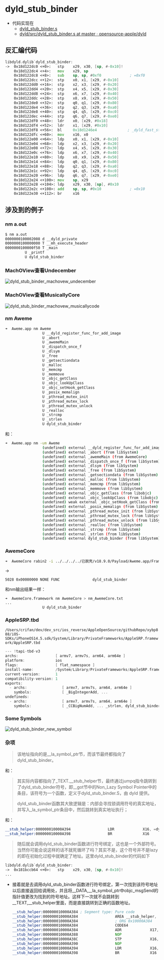 # dyld_stub_binder

* 代码实现在
  * [dyld_stub_binder.s](https://opensource.apple.com/source/dyld/dyld-421.1/src/dyld_stub_binder.s.auto.html)
  * [dyld/src/dyld_stub_binder.s at master · opensource-apple/dyld](https://github.com/opensource-apple/dyld/blob/master/src/dyld_stub_binder.s)

## 反汇编代码

```asm
libdyld.dylib`dyld_stub_binder:
->  0x18d122dc0 <+0>:   stp    x29, x30, [sp, #-0x10]!
    0x18d122dc4 <+4>:   mov    x29, sp
    0x18d122dc8 <+8>:   sub    sp, sp, #0xf0             ; =0xf0 
    0x18d122dcc <+12>:  stp    x0, x1, [x29, #-0x10]
    0x18d122dd0 <+16>:  stp    x2, x3, [x29, #-0x20]
    0x18d122dd4 <+20>:  stp    x4, x5, [x29, #-0x30]
    0x18d122dd8 <+24>:  stp    x6, x7, [x29, #-0x40]
    0x18d122ddc <+28>:  stp    x8, x9, [x29, #-0x50]
    0x18d122de0 <+32>:  stp    q0, q1, [x29, #-0x80]
    0x18d122de4 <+36>:  stp    q2, q3, [x29, #-0xa0]
    0x18d122de8 <+40>:  stp    q4, q5, [x29, #-0xc0]
    0x18d122dec <+44>:  stp    q6, q7, [x29, #-0xe0]
    0x18d122df0 <+48>:  ldr    x0, [x29, #0x18]
    0x18d122df4 <+52>:  ldr    x1, [x29, #0x10]
    0x18d122df8 <+56>:  bl     0x18d1246e4              ; _dyld_fast_stub_entry(void*, long)
    0x18d122dfc <+60>:  mov    x16, x0
    0x18d122e00 <+64>:  ldp    x0, x1, [x29, #-0x10]
    0x18d122e04 <+68>:  ldp    x2, x3, [x29, #-0x20]
    0x18d122e08 <+72>:  ldp    x4, x5, [x29, #-0x30]
    0x18d122e0c <+76>:  ldp    x6, x7, [x29, #-0x40]
    0x18d122e10 <+80>:  ldp    x8, x9, [x29, #-0x50]
    0x18d122e14 <+84>:  ldp    q0, q1, [x29, #-0x80]
    0x18d122e18 <+88>:  ldp    q2, q3, [x29, #-0xa0]
    0x18d122e1c <+92>:  ldp    q4, q5, [x29, #-0xc0]
    0x18d122e20 <+96>:  ldp    q6, q7, [x29, #-0xe0]
    0x18d122e24 <+100>: mov    sp, x29
    0x18d122e28 <+104>: ldp    x29, x30, [sp], #0x10
    0x18d122e2c <+108>: add    sp, sp, #0x10             ; =0x10 
    0x18d122e30 <+112>: br     x16
```

## 涉及到的例子

### nm a.out

```bash
$ nm a.out
0000000100002008 d __dyld_private
0000000100000000 T __mh_execute_header
0000000100000f50 T _main
         U _printf
         U dyld_stub_binder
```

### MachOView查看Undecember

![dyld_stub_binder_machovew_undecember](../../assets/img/dyld_stub_binder_machovew_undecember.png)

### MachOView查看MusicallyCore

![dyld_stub_binder_machovew_musicallycode](../../assets/img/dyld_stub_binder_machovew_musicallycode.png)

### nm Aweme

```bash
➜  Aweme.app nm Aweme
                 U __dyld_register_func_for_add_image
                 U _abort
                 U _awemeMain
                 U _dispatch_once_f
                 U _dlsym
                 U _free
                 U _getsectiondata
                 U _malloc
                 U _memcmp
                 U _memmove
                 U _objc_getClass
                 U _objc_lookUpClass
                 U _objc_setHook_getClass
                 U _posix_memalign
                 U _pthread_mutex_init
                 U _pthread_mutex_lock
                 U _pthread_mutex_unlock
                 U _realloc
                 U _strcmp
                 U _strlen
                 U dyld_stub_binder
```

和：

```bash
➜  Aweme.app nm -um Aweme
                 (undefined) external __dyld_register_func_for_add_image (from libSystem)
                 (undefined) external _abort (from libSystem)
                 (undefined) external _awemeMain (from AwemeCore)
                 (undefined) external _dispatch_once_f (from libSystem)
                 (undefined) external _dlsym (from libSystem)
                 (undefined) external _free (from libSystem)
                 (undefined) external _getsectiondata (from libSystem)
                 (undefined) external _malloc (from libSystem)
                 (undefined) external _memcmp (from libSystem)
                 (undefined) external _memmove (from libSystem)
                 (undefined) external _objc_getClass (from libobjc)
                 (undefined) external _objc_lookUpClass (from libobjc)
                 (undefined) weak external _objc_setHook_getClass (from libobjc)
                 (undefined) external _posix_memalign (from libSystem)
                 (undefined) external _pthread_mutex_init (from libSystem)
                 (undefined) external _pthread_mutex_lock (from libSystem)
                 (undefined) external _pthread_mutex_unlock (from libSystem)
                 (undefined) external _realloc (from libSystem)
                 (undefined) external _strcmp (from libSystem)
                 (undefined) external _strlen (from libSystem)
                 (undefined) external dyld_stub_binder (from libSystem)
```

### AwemeCore

```bash
➜  AwemeCore rabin2 -i ../../../../已脱壳/v18.9.0/Payload/Aweme.app/Frameworks/AwemeCore.framework/AwemeCore > AwemeCore_rabin2_i.txt
```

->

`5028 0x00000000 NONE FUNC               dyld_stub_binder`

和nm输出结果一样：

```bash
➜  AwemeCore.framework nm AwemeCore > nm_AwemeCore.txt
...
                 U dyld_stub_binder
```

### AppleSRP.tbd

`/Users/crifan/dev/dev_src/ios_reverse/AppleOpenSource/githubRepo/xybp888/iOS-SDKs/iPhoneOS14.5.sdk/System/Library/PrivateFrameworks/AppleSRP.framework/AppleSRP.tbd`

```c
--- !tapi-tbd-v3
archs:                 [ armv7, armv7s, arm64, arm64e ]
platform:              ios
flags:                 [ flat_namespace ]
install-name:          /System/Library/PrivateFrameworks/AppleSRP.framework/AppleSRP
current-version:       1
compatibility-version: 1
exports:
  - archs:                [ armv7, armv7s, arm64, arm64e ]
    symbols:              [ _BigIntegerAdd, ...
undefineds:
  - archs:                [ armv7, armv7s, arm64, arm64e ]
    symbols:              [ _CCBigNumAdd, ... _strlen, dyld_stub_binder ]
```

### Some Symbols

![dyld_stub_binder_new_symbol](../../assets/img/dyld_stub_binder_new_symbol.jpg)

### 杂项

> 该地址指向的是__la_symbol_ptr节，而该节最终都指向了dyld_stub_binder。

和：

> 其实际内容都指向了_TEXT.__stub_helper节，最终通过jumpq指令跳转到了dyld_stub_binder符号，即__got节中的Non_Lazy Symbol Pointer中的条目，该符号为一个函数，定义于dyld_stub_binder.S，由 dyld 提供。
> 
> dyld_stub_binder函数其大致逻辑是：内部会寻找锁调用符号的真实地址，并写入_la_symbol_ptr条目中，然后跳转到真实地址执行；

和：

  ```asm
  __stub_helper:000000010000A394                 LDR             X16, =dyld_stub_binder
  __stub_helper:000000010000A398                 BR              X16     ; dyld_stub_binder
  ```
> 随后就会调用dyld_stub_binder函数进行符号绑定，这也是一个外部符号。当然你可能会说这样的话不就死循环了吗？其实不是，这个符号并不是lazy的即在初始化过程中就确定了地址。这里dyld_stub_binder的代码如下
  ```asm
  libdyld.dylib`dyld_stub_binder:
  ->  0x181bccb64 <+0>:   stp    x29, x30, [sp, #-0x10]!
  ...
  ```
* 接着就是去调用dyld_stub_binder函数进行符号绑定，第一次找到该符号地址以后直接返回给调用处，并且将__DATA,__la_symbol_ptr中objc_msgSend的指针值更改为找到的符号地址。这样下一次就不会跳转到__TEXT,__stub_helper里面，而是直接跳转到正确的函数地址。
  ```asm
  __stub_helper:000000010000A384 ; Segment type: Pure code
  __stub_helper:000000010000A384                 AREA __stub_helper, CODE, READWRITE
  __stub_helper:000000010000A384                 ; ORG 0x10000A384
  __stub_helper:000000010000A384                 CODE64
  __stub_helper:000000010000A384                 ADR             X17, off_10000C030
  __stub_helper:000000010000A388                 NOP
  __stub_helper:000000010000A38C                 STP             X16, X17, [SP,#-0x10]!
  __stub_helper:000000010000A390                 NOP
  __stub_helper:000000010000A394                 LDR             X16, =dyld_stub_binder
  __stub_helper:000000010000A398                 BR              X16     ; dyld_stub_binder
  ```
